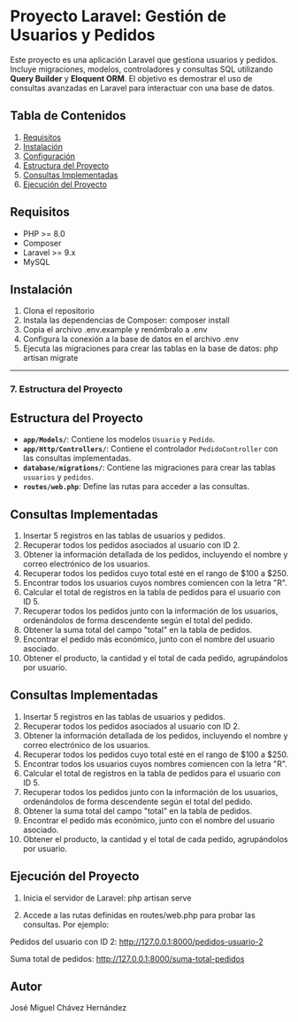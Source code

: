 # **Proyecto Laravel: Gestión de Usuarios y Pedidos**

Este proyecto es una aplicación Laravel que gestiona usuarios y pedidos. Incluye migraciones, modelos, controladores y consultas SQL utilizando **Query Builder** y **Eloquent ORM**. El objetivo es demostrar el uso de consultas avanzadas en Laravel para interactuar con una base de datos.

## **Tabla de Contenidos**
1. [Requisitos](#requisitos)
2. [Instalación](#instalación)
3. [Configuración](#configuración)
4. [Estructura del Proyecto](#estructura-del-proyecto)
5. [Consultas Implementadas](#consultas-implementadas)
6. [Ejecución del Proyecto](#ejecución-del-proyecto)

## **Requisitos**
- PHP >= 8.0
- Composer
- Laravel >= 9.x
- MySQL

## **Instalación**
1. Clona el repositorio
2. Instala las dependencias de Composer:
  composer install
4. Copia el archivo .env.example y renómbralo a .env
5. Configura la conexión a la base de datos en el archivo .env
6. Ejecuta las migraciones para crear las tablas en la base de datos: php artisan migrate


---

### **7. Estructura del Proyecto**

## **Estructura del Proyecto**
- **`app/Models/`**: Contiene los modelos `Usuario` y `Pedido`.
- **`app/Http/Controllers/`**: Contiene el controlador `PedidoController` con las consultas implementadas.
- **`database/migrations/`**: Contiene las migraciones para crear las tablas `usuarios` y `pedidos`.
- **`routes/web.php`**: Define las rutas para acceder a las consultas.

## **Consultas Implementadas**
1. Insertar 5 registros en las tablas de usuarios y pedidos.
2. Recuperar todos los pedidos asociados al usuario con ID 2.
3. Obtener la información detallada de los pedidos, incluyendo el nombre y correo electrónico de los usuarios.
4. Recuperar todos los pedidos cuyo total esté en el rango de $100 a $250.
5. Encontrar todos los usuarios cuyos nombres comiencen con la letra "R".
6. Calcular el total de registros en la tabla de pedidos para el usuario con ID 5.
7. Recuperar todos los pedidos junto con la información de los usuarios, ordenándolos de forma descendente según el total del pedido.
8. Obtener la suma total del campo "total" en la tabla de pedidos.
9. Encontrar el pedido más económico, junto con el nombre del usuario asociado.
10. Obtener el producto, la cantidad y el total de cada pedido, agrupándolos por usuario.

## **Consultas Implementadas**
1. Insertar 5 registros en las tablas de usuarios y pedidos.
2. Recuperar todos los pedidos asociados al usuario con ID 2.
3. Obtener la información detallada de los pedidos, incluyendo el nombre y correo electrónico de los usuarios.
4. Recuperar todos los pedidos cuyo total esté en el rango de $100 a $250.
5. Encontrar todos los usuarios cuyos nombres comiencen con la letra "R".
6. Calcular el total de registros en la tabla de pedidos para el usuario con ID 5.
7. Recuperar todos los pedidos junto con la información de los usuarios, ordenándolos de forma descendente según el total del pedido.
8. Obtener la suma total del campo "total" en la tabla de pedidos.
9. Encontrar el pedido más económico, junto con el nombre del usuario asociado.
10. Obtener el producto, la cantidad y el total de cada pedido, agrupándolos por usuario.

## **Ejecución del Proyecto**
1. Inicia el servidor de Laravel:
   php artisan serve
   
3. Accede a las rutas definidas en routes/web.php para probar las consultas. Por ejemplo:

Pedidos del usuario con ID 2: http://127.0.0.1:8000/pedidos-usuario-2

Suma total de pedidos: http://127.0.0.1:8000/suma-total-pedidos

## Autor
José Miguel Chávez Hernández<br>

